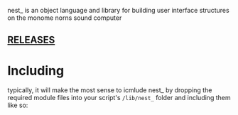 nest_ is an object language and library for building user interface structures on the monome norns sound computer

## [RELEASES](https://github.com/andr-ew/nest_/releases/)



# Including

typically, it will make the most sense to icmlude nest_ by dropping the required module files into your script's `/lib/nest_` folder and including them like so:

```
```
